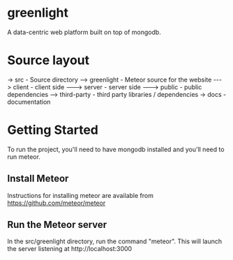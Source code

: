 greenlight
==========

A data-centric web platform built on top of mongodb.

# Source layout

-> src - Source directory
--> greenlight - Meteor source for the website
---> client - client side
---> server - server side
---> public - public dependencies
--> third-party - third party libraries / dependencies
-> docs - documentation

# Getting Started

To run the project, you'll need to have mongodb installed and you'll need to run meteor.

## Install Meteor

Instructions for installing meteor are available from https://github.com/meteor/meteor

## Run the Meteor server

In the src/greenlight directory, run the command "meteor".  This will launch the server listening at http://localhost:3000